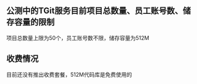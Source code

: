 ## 公测中的TGit服务目前项目总数量、员工账号数、储存容量的限制
项目总数量上限为50个，员工账号数不限，储存容量为512M

## 收费情况
目前还没有推出收费套餐，512M代码库是免费使用的
